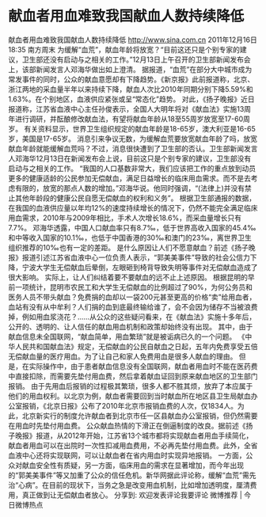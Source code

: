 # 献血者用血难致我国献血人数持续降低

献血者用血难致我国献血人数持续降低
http://www.sina.com.cn  2011年12月16日18:35  南方周末
为缓解“血荒”，献血年龄将放宽？“目前这还只是个别专家的建议，卫生部还没有启动与之相关的工作。”12月13日上午召开的卫生部新闻发布会上，该部新闻发言人邓海华做出如上澄清。
据报道，“血荒”在部分大中城市成为常发事件的同时，公众的献血意愿却有下降趋势。《新京报》此前报道称，北京、浙江两地的采血量半年以来持续下降，献血人次比2010年同期分别下降5.59%和1.63%。在个别地区，血液供应紧张或呈“常态化”趋势。
对此，《扬子晚报》近日报道称，江苏省血液中心主任孙俊表示，全国人大明年将对《献血法》实施13周年进行调研，并酝酿修改献血法，有望将献血年龄从18至55周岁放宽至17-60周岁。
有关资料显示，世界卫生组织规定的献血年龄是18-65岁，澳大利亚是16-65岁，美国是17-65岁。
消息引来争议无数，为缓解血荒要放宽献血年龄了吗，放宽献血年龄就能缓解血荒吗？不过，消息很快遭到了卫生部的否认。卫生部新闻发言人邓海华12月13日在新闻发布会上说，目前这只是个别专家的建议，卫生部没有启动与之相关的工作。
“我国的人口基数非常大，我们应该把工作的重点放到动员更多的健康适龄的公民参加无偿献血，满足日益增长的临床用血需求。而不是去考虑有限的，放宽的那点人数的增加。”邓海华说。他同时强调，“(法律上)并没有禁止其他年龄段的健康公民自愿无偿献血的权利和义务”。
根据卫生部通报的数据，在我国的血液供应量以年均12%的速度持续增长的情况下，仍然不能完全满足临床用血需求，2010年与2009年相比，手术人次增长18.6%，而采血量增长只有7.7%。
邓海华透露，中国人口献血率只有8.7‰，低于世界高收入国家的45.4‰和中等收入国家的10.1‰，也低于中国香港的30‰和澳门的23‰，离世界卫生组织推荐的10‰也有一定的差距。
是什么原因让人们不愿意献血？前述《扬子晚报》报道引述江苏省血液中心一位负责人表示，“郭美美事件”导致的社会公信力下降，宁波大学生无偿献血后晕倒，左眼砸到椅背导致失明等事件对无偿献血造成了很大影响。
实际上，让人们纠结着要不要献血的远不止上述原因。
根据昆明的早前一项统计，昆明市农民工和大学生无偿献血的比例超过了90%，为何公务员和医务人员不带头献血？免费捐的血却以一袋200元甚至更高的价格“卖”给用血者，血站有没有从中牟利？人们捐的血到底最终输给谁了，会不会因为储存不当被浪费掉，例如用血浆浇花？……从公众的这些疑问看来，在《献血法》实施十多年后，公开的、透明的、让人信任的献血用血机制和政策却始终没有出现。
其中，由于献血信息未全国联网，“献血简单，用血繁琐”就是被诟病已久的一个问题。
《中华人民共和国献血法》规定，无偿献血的公民自献血之日起，五年内免费享受五倍无偿献血量的医疗用血。为了让自己和家人免费用血是很多人献血的理由。
但是，在实际操作中，由于患者献血信息没有全国联网，献血者用血时不能在医药费中直接扣除，而需要先垫付用血费，然后拿着献血证回到原来献血地区的卫生部门报销。
由于先用血后报销的过程极其繁琐，很多人都不胜其烦，放弃了本应属于他们的用血权利。以北京为例，献血者需要回到当时献血所在地区县卫生局献血办公室报销，《北京日报》公布了2010年北京市报销血费的人次，仅1834人。为此，北京新实行的制度允许献血者到北京市任一区县献血办公室报销，但仍然需要在用血时先垫付用血费。
公众献血热情的下滑正在倒逼制度的改良。据前述《扬子晚报》报道，从2012年开始，江苏省13个城市都将实现献血者用血手续简化，献血者用血可以在出院时一次性扣减用血费用，不必再先垫付用血费。此外，全省血液中心还将实现联网，可以让献血者在省内用血时实现异地报销。
一方面，公众对献血安全性有质疑，另一方面，临床用血的需求在显著增加，而今年出现的“郭美美事件”等又加重了公众的信任危机。新华网据此评论称，缓解“血荒”需先治“心病”。在目前的现状下，当务之急是改变用血机制，比如增加透明度，厘清费用，真正做到让无偿献血者放心。
分享到: 欢迎发表评论我要评论
微博推荐 | 今日微博热点

